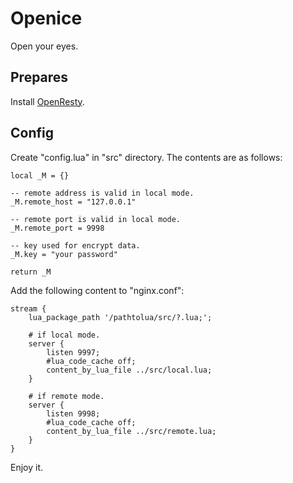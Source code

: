 # Openice
Open your eyes.

## Prepares
Install [OpenResty](https://github.com/openresty/openresty).

## Config
Create "config.lua" in "src" directory.
The contents are as follows:
```
local _M = {}

-- remote address is valid in local mode.
_M.remote_host = "127.0.0.1"

-- remote port is valid in local mode.
_M.remote_port = 9998

-- key used for encrypt data.
_M.key = "your password"

return _M

```
Add the following content to "nginx.conf":
```
stream {
    lua_package_path '/pathtolua/src/?.lua;';

    # if local mode.
    server {
        listen 9997;
        #lua_code_cache off;
        content_by_lua_file ../src/local.lua;
    }

    # if remote mode.
    server {
        listen 9998;
        #lua_code_cache off;
        content_by_lua_file ../src/remote.lua;
    }
}

```

Enjoy it.



